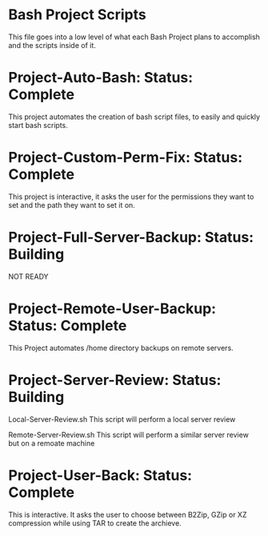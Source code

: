 # Bash Project Scripts

This file goes into a low level of what each Bash Project plans to accomplish and the scripts inside of it.

# Project-Auto-Bash: Status: Complete
This project automates the creation of bash script files, to easily and quickly start bash scripts.

# Project-Custom-Perm-Fix: Status: Complete
This project is interactive, it asks the user for the permissions they want to set and the path they want to set it on.

# Project-Full-Server-Backup: Status: Building
NOT READY

# Project-Remote-User-Backup: Status: Complete
This Project automates /home directory backups on remote servers.

# Project-Server-Review: Status: Building
Local-Server-Review.sh
	This script will perform a local server review

Remote-Server-Review.sh
	This script will perform a similar server review but on a remoate machine

# Project-User-Back: Status: Complete
This is interactive. It asks the user to choose between B2Zip, GZip or XZ compression while using TAR to create the archieve.
